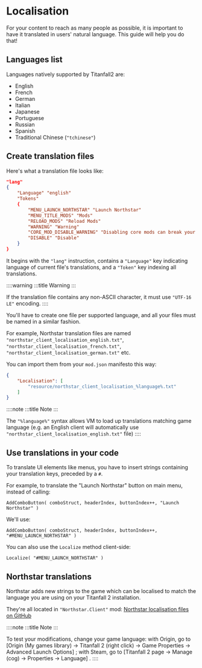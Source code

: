 # Localisation

For your content to reach as many people as possible, it is important to
have it translated in users\' natural language. This guide will help you
do that!

## Languages list

Languages natively supported by Titanfall2 are:

-   English
-   French
-   German
-   Italian
-   Japanese
-   Portuguese
-   Russian
-   Spanish
-   Traditional Chinese (`"tchinese"`)

## Create translation files

Here\'s what a translation file looks like:

``` json
"lang"
{
    "Language" "english"
    "Tokens"
    {
        "MENU_LAUNCH_NORTHSTAR" "Launch Northstar"
        "MENU_TITLE_MODS" "Mods"
        "RELOAD_MODS" "Reload Mods"
        "WARNING" "Warning"
        "CORE_MOD_DISABLE_WARNING" "Disabling core mods can break your client!"
        "DISABLE" "Disable"
    }
}
```

It begins with the `"lang"` instruction, contains a `"Language"` key
indicating language of current file\'s translations, and a `"Token"` key
indexing all translations.

::::warning
:::title
Warning
:::

If the translation file contains any non-ASCII character, it must use
`"UTF-16 LE"` encoding.
::::

You\'ll have to create one file per supported language, and all your
files must be named in a similar fashion.

For example, Northstar translation files are named
`"northstar_client_localisation_english.txt"`,
`"northstar_client_localisation_french.txt"`,
`"northstar_client_localisation_german.txt"` etc.

You can import them from your `mod.json` manifesto this way:

``` json
{
    "Localisation": [
        "resource/northstar_client_localisation_%language%.txt"
    ]
}
```

::::note
:::title
Note
:::

The `"%language%"` syntax allows VM to load up translations matching
game language (e.g. an English client will automatically use
`"northstar_client_localisation_english.txt"` file)
::::

## Use translations in your code

To translate UI elements like menus, you have to insert strings
containing your translation keys, preceded by a `#`.

For example, to translate the \"Launch Northstar\" button on main menu,
instead of calling:

``` 
AddComboButton( comboStruct, headerIndex, buttonIndex++, "Launch Northstar" )
```

We\'ll use:

``` 
AddComboButton( comboStruct, headerIndex, buttonIndex++, "#MENU_LAUNCH_NORTHSTAR" )
```

You can also use the `Localize` method client-side:

``` 
Localize( "#MENU_LAUNCH_NORTHSTAR" )
```

## Northstar translations

Northstar adds new strings to the game which can be localised to match
the language you are using on your Titanfall 2 installation.

They\'re all located in `"Northstar.Client"` mod: [Northstar
localisation files on
GitHub](https://github.com/R2Northstar/NorthstarMods/blob/main/Northstar.Client/mod/resource)

::::note
:::title
Note
:::

To test your modifications, change your game language: with Origin, go
to [Origin (My games library) -\> Titanfall 2 (right click) -\> Game
Properties -\> Advanced Launch Options] ; with Steam, go to
[Titanfall 2 page -\> Manage (cog) -\> Properties -\>
Language] .
::::
